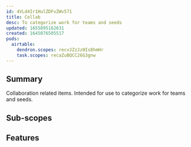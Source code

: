 ```yaml
---
id: 4VLd4Ir1HulZDFvZWv571
title: Collab
desc: To categorize work for teams and seeds
updated: 1655895162631
created: 1645076505517
pods:
  airtable:
    dendron.scopes: recvJZzJz0Is8hmHr
    task.scopes: recaZuBQCC26G3gnw
---
```


## Summary 

Collaboration related items. Intended for use to categorize work for teams and seeds. 

## Sub-scopes

## Features

